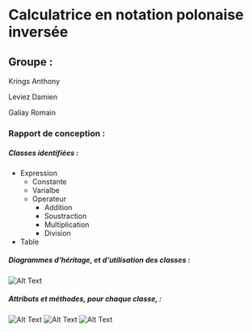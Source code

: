 # Calculatrice en notation polonaise inversée

## Groupe :

Krings Anthony 

Leviez Damien

Galiay Romain


### Rapport de conception :


##### Classes identifiées :

* Expression
  * Constante
  * Varialbe
  * Operateur
    * Addition
    * Soustraction
    * Multiplication
    * Division
* Table


##### Diagrammes d'héritage, et d'utilisation des classes :


![Alt Text](https://i.imgur.com/jDo6SNy.png)


##### Attributs et méthodes, pour chaque classe, :


![Alt Text](https://i.imgur.com/d2PA1Qh.png)
![Alt Text](https://i.imgur.com/kwEP2U6.png)
![Alt Text](https://i.imgur.com/ZeoOcys.png)
